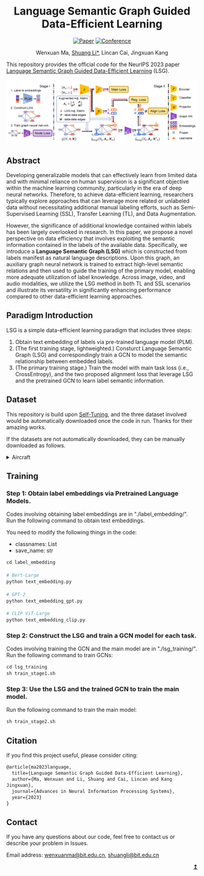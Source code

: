 <div align="center">    


# Language Semantic Graph Guided Data-Efficient Learning

[![Paper](http://img.shields.io/badge/paper-arxiv.2311.08782-B31B1B.svg)](https://arxiv.org/abs/2311.08782)
[![Conference](http://img.shields.io/badge/NeurIPS-2023-4b44ce.svg)](https://neurips.cc/) 

Wenxuan Ma, [Shuang Li*](https://shuangli.xyz), Lincan Cai, Jingxuan Kang

</div>

This repository provides the official code for the NeurIPS 2023 paper [Language Semantic Graph Guided Data-Efficient Learning](https://arxiv.org/abs/2311.08782) (LSG). 

<img src="./docs/method.png" width="900"/>

## Abstract

Developing generalizable models that can effectively learn from limited data and with minimal reliance on human supervision is a significant objective within the machine learning community, particularly in the era of deep neural networks. Therefore, to achieve data-efficient learning, researchers typically explore approaches that can leverage more related or unlabeled data without necessitating additional manual labeling efforts, such as Semi-Supervised Learning (SSL), Transfer Learning (TL), and Data Augmentation.  

However, the significance of additional knowledge contained within labels has been largely overlooked in research. In this paper, we propose a novel perspective on data efficiency that involves exploiting the semantic information contained in the labels of the available data. Specifically, we introduce a **Language Semantic Graph (LSG)** which is constructed from labels manifest as natural language descriptions. Upon this graph, an auxiliary graph neural network is trained to extract high-level semantic relations and then used to guide the training of the primary model, enabling more adequate utilization of label knowledge. Across image, video, and audio modalities, we utilize the LSG method in both TL and SSL scenarios and illustrate its versatility in significantly enhancing performance compared to other data-efficient learning approaches. 


## Paradigm Introduction

LSG is a simple data-efficient learning paradigm that includes three steps:

1. Obtain text embedding of labels via pre-trained language model (PLM).
2. (The first training stage, lightweighted.) Consturct Language Semantic Graph (LSG) and correspondingly train a GCN to model the semantic relationship between embedded labels.
3. (The primary training stage.) Train the model with main task loss (i.e., CrossEntropy),
and the two proposed alignment loss that leverage LSG and the pretrained GCN to learn label semantic information.

## Dataset

This repository is build upon [Self-Tuning](https://github.com/thuml/Self-Tuning), and the three dataset involved would be automatically downloaded once the code in run. Thanks for their amazing works.

If the datasets are not automatically downloaded, they can be manually downloaded as follows.

<details>
  <summary>Aircraft</summary>
  Create directory `./lsg_training/Aircraft`.
  Download image_list.zip from [here](https://cloud.tsinghua.edu.cn/f/449157d27987463cbdb1/?dl=1), train.tgz from [here](https://cloud.tsinghua.edu.cn/f/06804f17fdb947aa9401/?dl=1) and test.tgz from [here](https://cloud.tsinghua.edu.cn/f/164996d09cc749abbdeb/?dl=1).
  Extract them, and the directory will look like:

  ```
  ./lsg_training/Aircraft
  ├── train
  ├── test
  ├── image_list
  │   ├── train100.txt
  │   ├── train50.txt
  │   ├── train30.txt
  │   ├── train15.txt
  │   ├── test.txt
  ```
</details>

## Training 

### Step 1: Obtain label embeddings via Pretrained Language Models.

Codes involving obtaining label embeddings are in "./label_embedding/". Run the following command to obtain text embeddings.

You need to modify the following things in the code:

- classnames: List
- save_name: str 

```python
cd label_embedding

# Bert-Large
python text_embedding.py

# GPT-2
python text_embedding_gpt.py

# CLIP ViT-Large
python text_embedding_clip.py
```

### Step 2: Construct the LSG and train a GCN model for each task.

Codes involving training the GCN and the main model are in "./lsg_training/". Run the following command to train GCNs:

```python
cd lsg_training
sh train_stage1.sh
```

### Step 3: Use the LSG and the trained GCN to train the main model.

Run the following command to train the main model:

```python
sh train_stage2.sh
```



## Citation

If you find this project useful, please consider citing:

```
@article{ma2023language,
  title={Language Semantic Graph Guided Data-Efficient Learning},
  author={Ma, Wenxuan and Li, Shuang and Cai, Lincan and Kang Jingxuan},
  journal={Advances in Neural Information Processing Systems},
  year={2023}
}
```

## Contact

If you have any questions about our code, feel free to contact us or describe your problem in Issues.

Email address: wenxuanma@bit.edu.cn, shuangli@bit.edu.cn

<div align="right">
<b><a href="#overview">↥</a></b>
</div>
